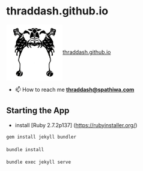 # thraddash.github.io


<a href="https://thraddash.github.io" target="https://thraddash.github.io"><img align="center" src="https://github.com/thraddash/thraddash.github.io_old/blob/master/assets/img/avatar/dark-avatar.png"  height="150" width="150" />thraddash.github.io</a>

- 📫 How to reach me **thraddash@spathiwa.com**


## Starting the App
- install [Ruby 2.7.2p137] (https://rubyinstaller.org/) 

```bash
gem install jekyll bundler

bundle install

bundle exec jekyll serve

```
